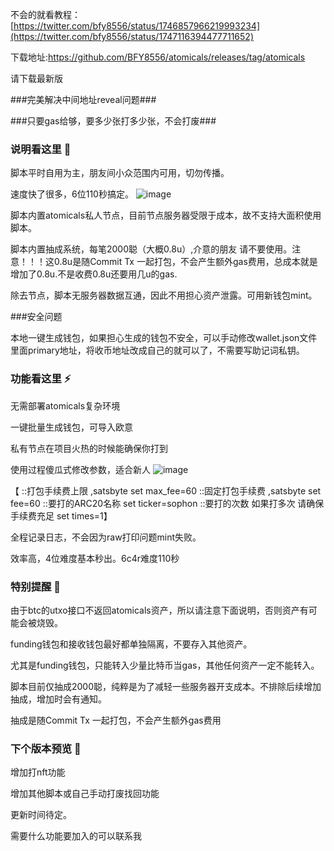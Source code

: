不会的就看教程：[https://twitter.com/bfy8556/status/1746857966219993234](https://twitter.com/bfy8556/status/1747116394477711652)

下载地址:https://github.com/BFY8556/atomicals/releases/tag/atomicals

请下载最新版

###完美解决中间地址reveal问题###

###只要gas给够，要多少张打多少张，不会打废###

### 说明看这里 👋

脚本平时自用为主，朋友间小众范围内可用，切勿传播。

速度快了很多，6位110秒搞定。
![image](https://github.com/BFY8556/atomicals/assets/80470351/f47f5c51-675f-4327-ab02-216b9fdb2bcb)



脚本内置atomicals私人节点，目前节点服务器受限于成本，故不支持大面积使用脚本。


脚本内置抽成系统，每笔2000聪（大概0.8u）,介意的朋友 请不要使用。注意！！！这0.8u是随Commit Tx 一起打包，不会产生额外gas费用，总成本就是增加了0.8u.不是收费0.8u还要用几u的gas.


除去节点，脚本无服务器数据互通，因此不用担心资产泄露。可用新钱包mint。

###安全问题

本地一键生成钱包，如果担心生成的钱包不安全，可以手动修改wallet.json文件里面primary地址，将收币地址改成自己的就可以了，不需要写助记词私钥。


### 功能看这里 ⚡
无需部署atomicals复杂环境


一键批量生成钱包，可导入欧意


私有节点在项目火热的时候能确保你打到


使用过程傻瓜式修改参数，适合新人
![image](https://github.com/BFY8556/atomicals/assets/80470351/19aec613-42de-4518-bbcf-3f5b0db7b8d9)


【
::打包手续费上限 ,satsbyte
set max_fee=60
::固定打包手续费 ,satsbyte
set fee=60
::要打的ARC20名称
set ticker=sophon
::要打的次数 如果打多次 请确保手续费充足
set times=1】

全程记录日志，不会因为raw打印问题mint失败。

效率高，4位难度基本秒出。6c4r难度110秒


### 特别提醒 🌱
由于btc的utxo接口不返回atomicals资产，所以请注意下面说明，否则资产有可能会被烧毁。

funding钱包和接收钱包最好都单独隔离，不要存入其他资产。

尤其是funding钱包，只能转入少量比特币当gas，其他任何资产一定不能转入。

脚本目前仅抽成2000聪，纯粹是为了减轻一些服务器开支成本。不排除后续增加抽成，增加时会有通知。

抽成是随Commit Tx 一起打包，不会产生额外gas费用



### 下个版本预览 🤔

增加打nft功能

增加其他脚本或自己手动打废找回功能


更新时间待定。


需要什么功能要加入的可以联系我
